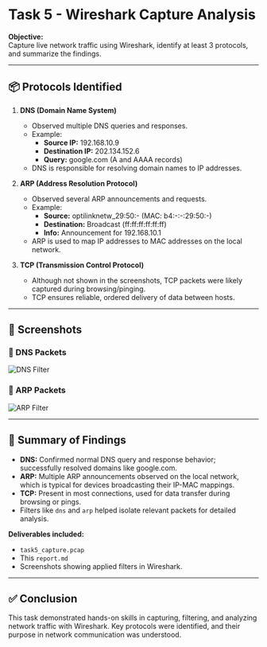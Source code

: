 # Task 5 - Wireshark Capture Analysis

**Objective:**  
Capture live network traffic using Wireshark, identify at least 3 protocols, and summarize the findings.

---

## 📦 Protocols Identified

1. **DNS (Domain Name System)**  
   - Observed multiple DNS queries and responses.
   - Example:
     - **Source IP:** 192.168.10.9  
     - **Destination IP:** 202.134.152.6  
     - **Query:** google.com (A and AAAA records)
   - DNS is responsible for resolving domain names to IP addresses.

2. **ARP (Address Resolution Protocol)**  
   - Observed several ARP announcements and requests.
   - Example:
     - **Source:** optilinknetw_29:50:- (MAC: b4:-:-:29:50:-)  
     - **Destination:** Broadcast (ff:ff:ff:ff:ff:ff)  
     - **Info:** Announcement for 192.168.10.1
   - ARP is used to map IP addresses to MAC addresses on the local network.

3. **TCP (Transmission Control Protocol)**  
   - Although not shown in the screenshots, TCP packets were likely captured during browsing/pinging.
   - TCP ensures reliable, ordered delivery of data between hosts.

---

## 📂 Screenshots

### 📸 DNS Packets
![DNS Filter](./Screenshot_2025-07-01_01_48_19.png)

### 📸 ARP Packets
![ARP Filter](./Screenshot_2025-07-01_01_48_50.png)

---

## 📝 Summary of Findings

- **DNS:** Confirmed normal DNS query and response behavior; successfully resolved domains like google.com.
- **ARP:** Multiple ARP announcements observed on the local network, which is typical for devices broadcasting their IP-MAC mappings.
- **TCP:** Present in most connections, used for data transfer during browsing or pings.
- Filters like `dns` and `arp` helped isolate relevant packets for detailed analysis.

**Deliverables included:**
- `task5_capture.pcap`
- This `report.md`
- Screenshots showing applied filters in Wireshark.

---

## ✅ Conclusion

This task demonstrated hands-on skills in capturing, filtering, and analyzing network traffic with Wireshark. Key protocols were identified, and their purpose in network communication was understood.
